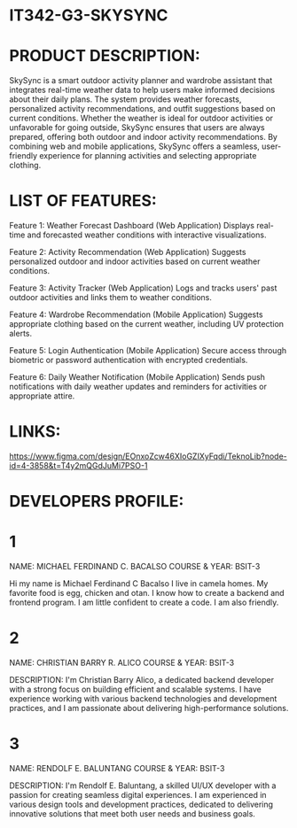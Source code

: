 # IT342-G3-SKYSYNC  

# PRODUCT DESCRIPTION:
SkySync is a smart outdoor activity planner and wardrobe assistant that integrates real-time weather data to help users make informed decisions about their daily plans. The system provides weather forecasts, personalized activity recommendations, and outfit suggestions based on current conditions. Whether the weather is ideal for outdoor activities or unfavorable for going outside, SkySync ensures that users are always prepared, offering both outdoor and indoor activity recommendations. By combining web and mobile applications, SkySync offers a seamless, user-friendly experience for planning activities and selecting appropriate clothing.

# LIST OF FEATURES:
Feature 1: Weather Forecast Dashboard (Web Application)
Displays real-time and forecasted weather conditions with interactive visualizations.

Feature 2: Activity Recommendation (Web Application)
Suggests personalized outdoor and indoor activities based on current weather conditions.

Feature 3: Activity Tracker (Web Application)
Logs and tracks users' past outdoor activities and links them to weather conditions.

Feature 4: Wardrobe Recommendation (Mobile Application)
Suggests appropriate clothing based on the current weather, including UV protection alerts.

Feature 5: Login Authentication (Mobile Application)
Secure access through biometric or password authentication with encrypted credentials.

Feature 6: Daily Weather Notification (Mobile Application)
Sends push notifications with daily weather updates and reminders for activities or appropriate attire.

# LINKS:
https://www.figma.com/design/EOnxoZcw46XIoGZIXyFqdi/TeknoLib?node-id=4-3858&t=T4y2mQGdJuMi7PSO-1


# DEVELOPERS PROFILE:

# 1

NAME: MICHAEL FERDINAND C. BACALSO
COURSE & YEAR: BSIT-3


Hi my name is Michael Ferdinand C Bacalso I live in camela homes. My favorite food is egg, chicken and otan. I know how to create a backend and frontend program. I am little confident to create a code. I am also friendly.

# 2

NAME: CHRISTIAN BARRY R. ALICO
COURSE & YEAR: BSIT-3


DESCRIPTION:
I'm Christian Barry Alico, a dedicated backend developer with a strong focus on building efficient and scalable systems. I have experience working with various backend technologies and development practices, and I am passionate about delivering high-performance solutions.

# 3

NAME: RENDOLF E. BALUNTANG
COURSE & YEAR: BSIT-3


DESCRIPTION:
I'm Rendolf E. Baluntang, a skilled UI/UX developer with a passion for creating seamless digital experiences. I am experienced in various design tools and development practices, dedicated to delivering innovative solutions that meet both user needs and business goals.

